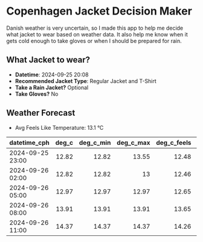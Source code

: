 
# Copenhagen Jacket Decision Maker

Danish weather is very uncertain, so I made this app to help me decide what jacket to wear based on weather data. 
It also help me know when it gets cold enough to take gloves or when I should be prepared for rain.

## What Jacket to wear?

- **Datetime**: 2024-09-25 20:08
- **Recommended Jacket Type**: Regular Jacket and T-Shirt
- **Take a Rain Jacket?** Optional
- **Take Gloves?** No

## Weather Forecast
- Avg Feels Like Temperature: 13.1 °C

| datetime_cph     |   deg_c |   deg_c_min |   deg_c_max |   deg_c_feels | weather   | wind   | rain   |
|:-----------------|--------:|------------:|------------:|--------------:|:----------|:-------|:-------|
| 2024-09-25 23:00 |   12.82 |       12.82 |       13.55 |         12.48 | Clouds    | Low    | None   |
| 2024-09-26 02:00 |   12.82 |       12.82 |       13    |         12.46 | Clouds    | Low    | None   |
| 2024-09-26 05:00 |   12.97 |       12.97 |       12.97 |         12.65 | Clouds    | Low    | None   |
| 2024-09-26 08:00 |   13.91 |       13.91 |       13.91 |         13.65 | Rain      | Low    | Low    |
| 2024-09-26 11:00 |   14.37 |       14.37 |       14.37 |         14.26 | Rain      | High   | Low    |
        